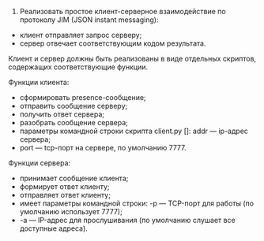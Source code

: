 1. Реализовать простое клиент-серверное взаимодействие по протоколу JIM (JSON instant messaging):
- клиент отправляет запрос серверу;
- сервер отвечает соответствующим кодом результата. 

Клиент и сервер должны быть реализованы в виде отдельных скриптов, содержащих соответствующие функции. 

Функции клиента: 
- сформировать presence-сообщение; 
- отправить сообщение серверу; 
- получить ответ сервера; 
- разобрать сообщение сервера; 
- параметры командной строки скрипта client.py <addr> [<port>]: addr — ip-адрес сервера; 
- port — tcp-порт на сервере, по умолчанию 7777. 

Функции сервера: 
- принимает сообщение клиента; 
- формирует ответ клиенту; 
- отправляет ответ клиенту; 
- имеет параметры командной строки: -p <port> — TCP-порт для работы (по умолчанию использует 7777); 
- -a <addr> — IP-адрес для прослушивания (по умолчанию слушает все доступные адреса).